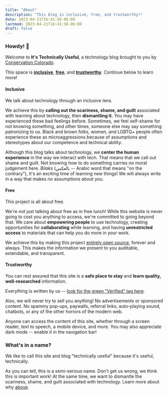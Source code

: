 ```yaml
---
title: "About"
description: "This blog is inclusive, free, and trustworthy!"
date: 2023-04-21T16:41:58-06:00
lastmod: 2023-04-21T16:41:58-06:00
draft: false
---
```


### Howdy! 🤠

Welcome to **It's Technically Useful**, a technology blog brought to you by [Conservation
Colorado](https://conservationco.org/).

This space is  [**inclusive**](#inclusive), [**free**](#free), and [**trustworthy**](#trustworthy). Continue below to
learn more!

#### Inclusive

We talk about technology through an inclusive lens.

We achieve this by **calling out the scariness, shame, and guilt** associated with learning about technology, then
**dismantling it.** You may have experienced these bad feelings before. Sometimes, we feel self-shame for not knowing
something, and other times, someone else may say something patronizing to us. Black and brown folks, women, and
LGBTQ+ people often experience these as microaggressions because of assumptions and stereotypes about our competence
and technical ability.

Although this blog talks about technology, we **center the human experience** in the way we interact with tech. That
means that we call out shame and guilt. Not knowing how to do something carries no moral judgement here. *Bilaks*
(بالعكس -- Arabic word that means "on the contrary"), it's an exciting time of learning new things! We will always
write in a way that makes no assumptions about you.

#### Free

This project is all about free.

We're not just talking about free as in free lunch! While this website is never going to cost you anything to access,
we're committed to going beyond that. We care about **empowering people** to use technology, creating opportunities for
**collaborating** while learning, and having **unrestricted access** to materials that can help you do more in
your work.

We achieve this by making this project
[entirely open source](https://github.com/ConservationColorado/conservationcolorado.github.io), forever and always.
This makes the information we present to you auditable, extendable, and transparent.

#### Trustworthy

You can rest assured that this site is a **safe place to stay** and **learn quality, well-researched** information.

Everything is written by us --
[look for the green "Verified" tag here](https://github.com/ConservationColorado/conservationcolorado.github.io/commits/main).

Also, we will never try to sell you anything! No advertisements or sponsored content. No spammy pop-ups, paywalls,
referral links, auto-playing sound, chatbots, or any of the other horrors of the modern web.

Anyone can access the content of this site, whether through a screen reader, text to speech, a mobile device, and more.
You may also appreciate dark mode -- enable it in the navigation bar!

### What's in a name?

We like to call this site and blog "technically useful" because it's useful, technically.

As you can tell, this is a semi-serious name. Don't get us wrong, we think this is important work! At the same time, we
want to dismantle the scariness, shame, and guilt associated with technology. Learn more about why [above](#inclusive).
